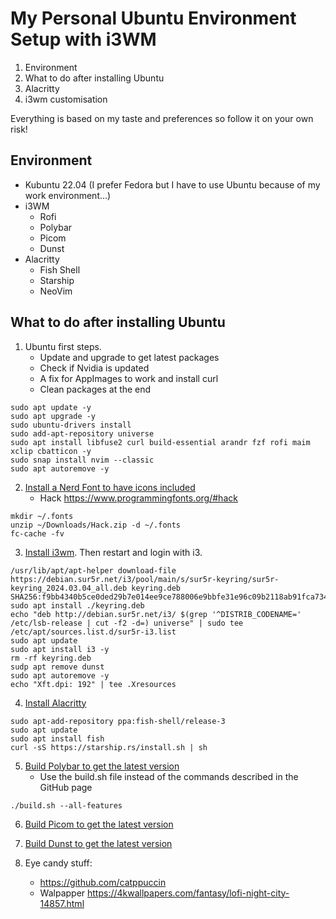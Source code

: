 # My Personal Ubuntu Environment Setup with i3WM
1. Environment
2. What to do after installing Ubuntu
3. Alacritty
4. i3wm customisation

Everything is based on my taste and preferences so follow it on your own risk!  

## Environment
- Kubuntu 22.04 (I prefer Fedora but I have to use Ubuntu because of my work environment...)
- i3WM
    - Rofi
    - Polybar
    - Picom
    - Dunst
- Alacritty
    - Fish Shell
    - Starship
    - NeoVim

## What to do after installing Ubuntu
1. Ubuntu first steps.
    - Update and upgrade to get latest packages
    - Check if Nvidia is updated
    - A fix for AppImages to work and install curl
    - Clean packages at the end
```shell
sudo apt update -y
sudo apt upgrade -y
sudo ubuntu-drivers install
sudo add-apt-repository universe
sudo apt install libfuse2 curl build-essential arandr fzf rofi maim xclip cbatticon -y
sudo snap install nvim --classic
sudo apt autoremove -y
```  

2. [Install a Nerd Font to have icons included](https://www.nerdfonts.com/font-downloads)
    - Hack https://www.programmingfonts.org/#hack
```shell
mkdir ~/.fonts
unzip ~/Downloads/Hack.zip -d ~/.fonts
fc-cache -fv
```  

3. [Install i3wm](https://i3wm.org/docs/repositories.html). Then restart and login with i3.
```shell
/usr/lib/apt/apt-helper download-file https://debian.sur5r.net/i3/pool/main/s/sur5r-keyring/sur5r-keyring_2024.03.04_all.deb keyring.deb SHA256:f9bb4340b5ce0ded29b7e014ee9ce788006e9bbfe31e96c09b2118ab91fca734
sudo apt install ./keyring.deb
echo "deb http://debian.sur5r.net/i3/ $(grep '^DISTRIB_CODENAME=' /etc/lsb-release | cut -f2 -d=) universe" | sudo tee /etc/apt/sources.list.d/sur5r-i3.list
sudo apt update
sudo apt install i3 -y
rm -rf keyring.deb
sudp apt remove dunst
sudo apt autoremove -y
echo "Xft.dpi: 192" | tee .Xresources
```  

4. [Install Alacritty](https://github.com/alacritty/alacritty/blob/master/INSTALL.md)
```shell
sudo apt-add-repository ppa:fish-shell/release-3
sudo apt update
sudo apt install fish
curl -sS https://starship.rs/install.sh | sh
```  

5. [Build Polybar to get the latest version](https://github.com/polybar/polybar/wiki/Compiling)
    - Use the build.sh file instead of the commands described in the GitHub page
```shell
./build.sh --all-features
```  

6. [Build Picom to get the latest version](https://github.com/yshui/picom/tree/stable/11)

7. [Build Dunst to get the latest version](https://github.com/dunst-project/dunst)

8. Eye candy stuff:
    - https://github.com/catppuccin
    - Walpapper https://4kwallpapers.com/fantasy/lofi-night-city-14857.html